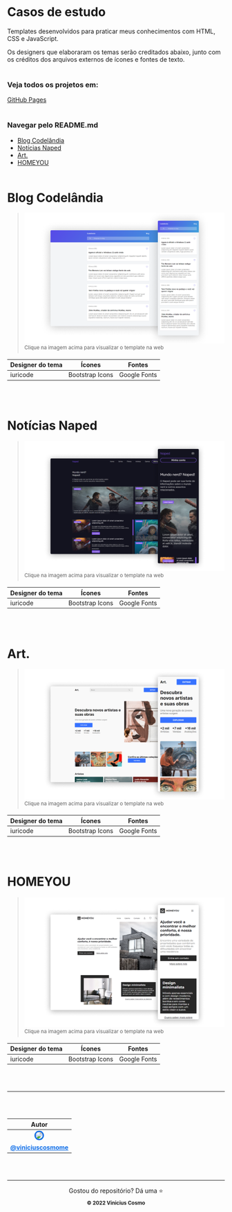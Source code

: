 # Casos de estudo

Templates desenvolvidos para praticar meus conhecimentos com HTML, CSS e JavaScript.

Os designers que elaboraram os temas serão creditados abaixo, junto com os créditos dos arquivos externos de ícones e fontes de texto.
<br /><br />

### Veja todos os projetos em:
[GitHub Pages](https://viniciuscosmome.github.io/casos-de-estudo/)
<br /><br />

### Navegar pelo README.md
* [Blog Codelândia](#blog-codelândia)
* [Notícias Naped](#notícias-naped)
* [Art.](#art)
* [HOMEYOU](#homeyou)
<br /><br />

# Blog Codelândia
>[![Blog Codelândia](assets/images/blog_codelandia.png)](https://viniciuscosmome.github.io/casos-de-estudo/learning/blog_codelandia/)
<sup  align=center>Clique na imagem acima para visualizar o template na web</sup>

<table align=center>
    <thead>
        <tr>
            <th>Designer do tema</th>
            <th>Ícones</th>
            <th>Fontes</th>
        </tr>
    </thead>
    <tbody>
        <tr>
            <td>iuricode</td>
            <td>Bootstrap Icons</td>
            <td>Google Fonts</td>
        </tr>
    </tbody>
</table>
<br /><br />

# Notícias Naped
>[![Notícias Naped](assets/images/noticias_naped.png)](https://viniciuscosmome.github.io/casos-de-estudo/learning/noticias_naped/)
<sup align=center>Clique na imagem acima para visualizar o template na web</sup>

<table align=center>
    <thead>
        <tr>
            <th>Designer do tema</th>
            <th>Ícones</th>
            <th>Fontes</th>
        </tr>
    </thead>
    <tbody>
        <tr>
            <td>iuricode</td>
            <td>Bootstrap Icons</td>
            <td>Google Fonts</td>
        </tr>
    </tbody>
</table>
<br /><br />

# Art.
>[![Art](assets/images/website_art.png)](https://viniciuscosmome.github.io/casos-de-estudo/learning/website_art/)
<sup align=center>Clique na imagem acima para visualizar o template na web</sup>

<table align=center>
    <thead>
        <tr>
            <th>Designer do tema</th>
            <th>Ícones</th>
            <th>Fontes</th>
        </tr>
    </thead>
    <tbody>
        <tr>
            <td>iuricode</td>
            <td>Bootstrap Icons</td>
            <td>Google Fonts</td>
        </tr>
    </tbody>
</table>
<br /><br />

# HOMEYOU
>[![HOMEYOU](assets/images/website_homeyou.png)](https://viniciuscosmome.github.io/casos-de-estudo/learning/website_homeyou/)
<sup align=center>Clique na imagem acima para visualizar o template na web</sup>

<table align=center>
    <thead>
        <tr>
            <th>Designer do tema</th>
            <th>Ícones</th>
            <th>Fontes</th>
        </tr>
    </thead>
    <tbody>
        <tr>
            <td>iuricode</td>
            <td>Bootstrap Icons</td>
            <td>Google Fonts</td>
        </tr>
    </tbody>
</table>
<br /><br />

<hr />
<br /><br />

<table>
    <thead>
        <tr>
            <th align=center>Autor</th>
        </tr>
    </thead>
    <tbody>
        <tr>
            <td align=center>
                <a href="https://github.com/viniciuscosmome">
                    <img
                        width="125"
                        src="https://avatars.githubusercontent.com/u/48590313?v=4"
                        style="max-width:100%;border-radius:50%;border:3px solid rgb(15, 110, 232);">
                </a>
            </td>
        </tr>
        <tr>
            <td align=center>
                <a
                    href="https://github.com/viniciuscosmome"
                    style="color: rgb(15, 110, 232);">
                    <strong>@viniciuscosmome</strong>
                </a>
            </td>
        </tr>
    </tbody>
</table>

<br><br>

<hr />

<p align=center>
    Gostou do repositório? Dá uma ⭐
    <br />
    <sub>
        <strong>&copy; 2022 Vinicius Cosmo</strong>
    </sub>
</p>